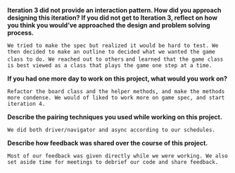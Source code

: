 **Iteration 3 did not provide an interaction pattern. How did you approach designing this iteration? If you did not get to Iteration 3, reflect on how you think you would’ve approached the design and problem solving process.**

`We tried to make the spec but realized it would be hard to test. We then decided to make an outline to decided what we wanted the game class to do. We reached out to others`
`and learned that the game class is best viewed as a class that plays the game one step at a time.`

**If you had one more day to work on this project, what would you work on?**

`Refactor the board class and the helper methods, and make the methods more condense. We would of liked to work more on game spec, and start iteration 4.`

**Describe the pairing techniques you used while working on this project.**

`We did both driver/navigator and async according to our schedules.`

**Describe how feedback was shared over the course of this project.**

`Most of our feedback was given directly while we were working. We also set aside time for meetings to debrief our code and share feedback.`